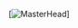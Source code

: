 [![MasterHead](https://unsplash.com/fr/photos/mur-de-briques-rouges-avec-vivre-travailler-creer-citer-QL0FAxaq2z0)]

